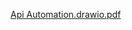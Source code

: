 [Api Automation.drawio.pdf](https://github.com/user-attachments/files/19525053/Api.Automation.drawio.pdf)

